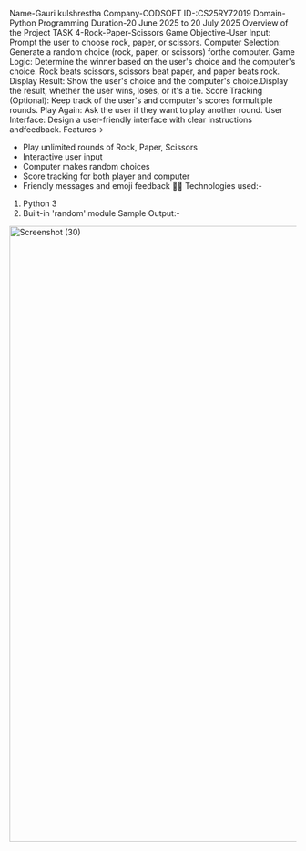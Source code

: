 Name-Gauri kulshrestha
Company-CODSOFT
ID-:CS25RY72019
Domain-Python Programming
Duration-20 June 2025 to 20 July 2025
Overview of the Project
TASK 4-Rock-Paper-Scissors Game
Objective-User Input: Prompt the user to choose rock, paper, or scissors.
Computer Selection: Generate a random choice (rock, paper, or scissors) forthe computer.
Game Logic: Determine the winner based on the user's choice and the computer's choice.
Rock beats scissors, scissors beat paper, and paper beats rock.
Display Result: Show the user's choice and the computer's choice.Display the result, whether the user wins, loses, or it's a tie.
Score Tracking (Optional): Keep track of the user's and computer's scores formultiple rounds.
Play Again: Ask the user if they want to play another round.
User Interface: Design a user-friendly interface with clear instructions andfeedback.
Features->
- Play unlimited rounds of Rock, Paper, Scissors
- Interactive user input
- Computer makes random choices
- Score tracking for both player and computer
- Friendly messages and emoji feedback 🎉🤖
Technologies used:-
1. Python 3
2. Built-in 'random' module
Sample Output:-
<img width="1920" height="1080" alt="Screenshot (30)" src="https://github.com/user-attachments/assets/90823cb6-df24-4c45-b036-74de2dfd72b9" />


